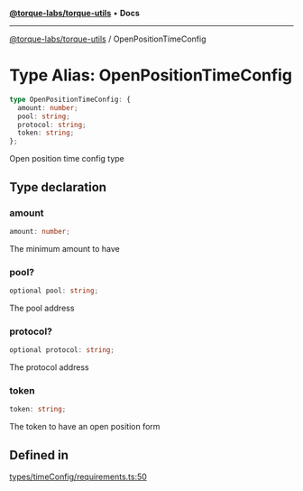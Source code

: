 [**@torque-labs/torque-utils**](../README.md) • **Docs**

***

[@torque-labs/torque-utils](../README.md) / OpenPositionTimeConfig

# Type Alias: OpenPositionTimeConfig

```ts
type OpenPositionTimeConfig: {
  amount: number;
  pool: string;
  protocol: string;
  token: string;
};
```

Open position time config type

## Type declaration

### amount

```ts
amount: number;
```

The minimum amount to have

### pool?

```ts
optional pool: string;
```

The pool address

### protocol?

```ts
optional protocol: string;
```

The protocol address

### token

```ts
token: string;
```

The token to have an open position form

## Defined in

[types/timeConfig/requirements.ts:50](https://github.com/torque-labs/torque-utils/blob/fcba00c7b8994c0932484e8f489988b91291c603/types/timeConfig/requirements.ts#L50)
